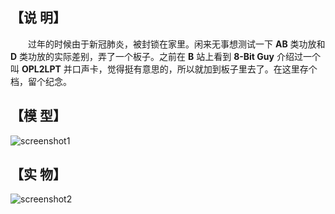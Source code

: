 
## 【说 明】
　　过年的时候由于新冠肺炎，被封锁在家里。闲来无事想测试一下 <b>AB</b> 类功放和 <b>D</b> 类功放的实际差别，弄了一个板子。之前在 <b>B</b> 站上看到 <b>8-Bit Guy</b> 介绍过一个叫 <b>OPL2LPT</b> 并口声卡，觉得挺有意思的，所以就加到板子里去了。在这里存个档，留个纪念。

## 【模 型】
![screenshot1](https://raw.github.com/prefetchnta/audpwr/master/AUDPWR.JPG)

## 【实 物】
![screenshot2](https://raw.github.com/prefetchnta/prefetchnta.github.io/master/picture/pcb/AUDPWR.jpg)
